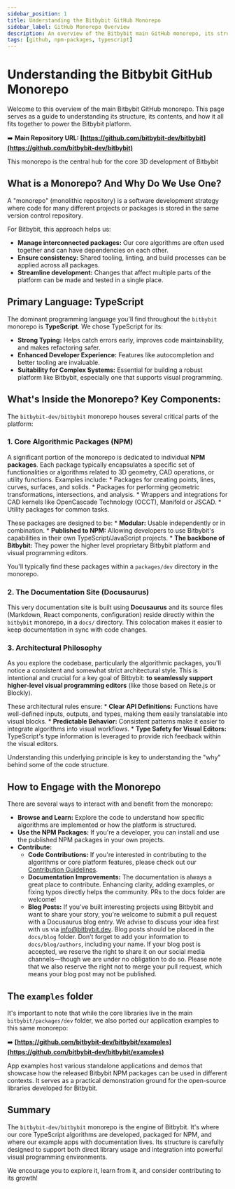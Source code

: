 ```yaml
---
sidebar_position: 1
title: Understanding the Bitbybit GitHub Monorepo
sidebar_label: GitHub Monorepo Overview
description: An overview of the Bitbybit main GitHub monorepo, its structure, contents, and the technologies used.
tags: [github, npm-packages, typescript]
---
```


# Understanding the Bitbybit GitHub Monorepo

Welcome to this overview of the main Bitbybit GitHub monorepo. This page serves as a guide to understanding its structure, its contents, and how it all fits together to power the Bitbybit platform.

➡️ **Main Repository URL: [https://github.com/bitbybit-dev/bitbybit](https://github.com/bitbybit-dev/bitbybit)**

This monorepo is the central hub for the core 3D development of Bitbybit

## What is a Monorepo? And Why Do We Use One?

A "monorepo" (monolithic repository) is a software development strategy where code for many different projects or packages is stored in the same version control repository.

For Bitbybit, this approach helps us:
*   **Manage interconnected packages:** Our core algorithms are often used together and can have dependencies on each other.
*   **Ensure consistency:** Shared tooling, linting, and build processes can be applied across all packages.
*   **Streamline development:** Changes that affect multiple parts of the platform can be made and tested in a single place.

## Primary Language: TypeScript

The dominant programming language you'll find throughout the `bitbybit` monorepo is **TypeScript**. We chose TypeScript for its:
*   **Strong Typing:** Helps catch errors early, improves code maintainability, and makes refactoring safer.
*   **Enhanced Developer Experience:** Features like autocompletion and better tooling are invaluable.
*   **Suitability for Complex Systems:** Essential for building a robust platform like Bitbybit, especially one that supports visual programming.

## What's Inside the Monorepo? Key Components:

The `bitbybit-dev/bitbybit` monorepo houses several critical parts of the platform:

### 1. Core Algorithmic Packages (NPM)
A significant portion of the monorepo is dedicated to individual **NPM packages**. Each package typically encapsulates a specific set of functionalities or algorithms related to 3D geometry, CAD operations, or utility functions. Examples include:
    *   Packages for creating points, lines, curves, surfaces, and solids.
    *   Packages for performing geometric transformations, intersections, and analysis.
    *   Wrappers and integrations for CAD kernels like OpenCascade Technology (OCCT), Manifold or JSCAD.
    *   Utility packages for common tasks.

These packages are designed to be:
    *   **Modular:** Usable independently or in combination.
    *   **Published to NPM:** Allowing developers to use Bitbybit's capabilities in their own TypeScript/JavaScript projects.
    *   **The backbone of Bitbybit:** They power the higher level proprietary Bitbybit platform and visual programming editors.

You'll typically find these packages within a `packages/dev` directory in the monorepo.

### 2. The Documentation Site (Docusaurus)
This very documentation site is built using **Docusaurus** and its source files (Markdown, React components, configuration) reside directly within the `bitbybit` monorepo, in a `docs/` directory. This colocation makes it easier to keep documentation in sync with code changes.

### 3. Architectural Philosophy
As you explore the codebase, particularly the algorithmic packages, you'll notice a consistent and somewhat strict architectural style. This is intentional and crucial for a key goal of Bitbybit: **to seamlessly support higher-level visual programming editors** (like those based on Rete.js or Blockly).

These architectural rules ensure:
    *   **Clear API Definitions:** Functions have well-defined inputs, outputs, and types, making them easily translatable into visual blocks.
    *   **Predictable Behavior:** Consistent patterns make it easier to integrate algorithms into visual workflows.
    *   **Type Safety for Visual Editors:** TypeScript's type information is leveraged to provide rich feedback within the visual editors.

Understanding this underlying principle is key to understanding the "why" behind some of the code structure.

## How to Engage with the Monorepo

There are several ways to interact with and benefit from the monorepo:

*   **Browse and Learn:** Explore the code to understand how specific algorithms are implemented or how the platform is structured.
*   **Use the NPM Packages:** If you're a developer, you can install and use the published NPM packages in your own projects.
*   **Contribute:**
    *   **Code Contributions:** If you're interested in contributing to the algorithms or core platform features, please check out our [Contribution Guidelines](https://github.com/bitbybit-dev/bitbybit/blob/master/CONTRIBUTING).
    *   **Documentation Improvements:** The documentation is always a great place to contribute. Enhancing clarity, adding examples, or fixing typos directly helps the community. PRs to the docs folder are welcome!
    - **Blog Posts:** If you’ve built interesting projects using Bitbybit and want to share your story, you're welcome to submit a pull request with a Docusaurus blog entry. We advise to discuss your idea first with us via [info@bitbybit.dev](mailto:info@bitbybit.dev). Blog posts should be placed in the `docs/blog` folder. Don’t forget to add your information to `docs/blog/authors`, including your name. If your blog post is accepted, we reserve the right to share it on our social media channels—though we are under no obligation to do so. Please note that we also reserve the right not to merge your pull request, which means your blog post may not be published.

## The `examples` folder

It's important to note that while the core libraries live in the main `bitbybit/packages/dev` folder, we also ported our application examples to this same monorepo:

➡️ **[https://github.com/bitbybit-dev/bitbybit/examples](https://github.com/bitbybit-dev/bitbybit/examples)**

App examples host various standalone applications and demos that showcase how the released Bitbybit NPM packages can be used in different contexts. It serves as a practical demonstration ground for the open-source libraries developed for Bitbybit.

## Summary

The `bitbybit-dev/bitbybit` monorepo is the engine of Bitbybit. It's where our core TypeScript algorithms are developed, packaged for NPM, and where our example apps with documentation lives. Its structure is carefully designed to support both direct library usage and integration into powerful visual programming environments.

We encourage you to explore it, learn from it, and consider contributing to its growth!